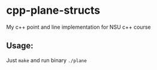 # cpp-plane-structs
My c++ point and line implementation for NSU c++ course

## Usage:
Just `make` and run binary `./plane`
